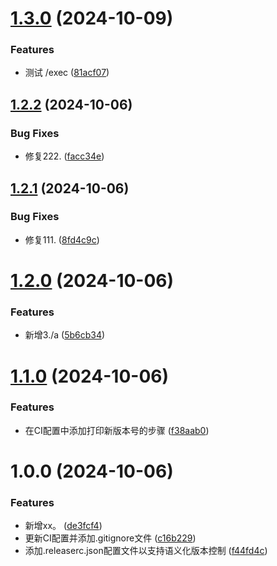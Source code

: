 # [1.3.0](https://github.com/yanhao98/semantic-release-action-test/compare/v1.2.2...v1.3.0) (2024-10-09)


### Features

* 测试 /exec ([81acf07](https://github.com/yanhao98/semantic-release-action-test/commit/81acf072d34d7a09b718d690cbdcf15f87725b47))

## [1.2.2](https://github.com/yanhao98/semantic-release-action-test/compare/v1.2.1...v1.2.2) (2024-10-06)


### Bug Fixes

* 修复222. ([facc34e](https://github.com/yanhao98/semantic-release-action-test/commit/facc34e0cb5729cc8803361cb652741252e0f13d))

## [1.2.1](https://github.com/yanhao98/semantic-release-action-test/compare/v1.2.0...v1.2.1) (2024-10-06)


### Bug Fixes

* 修复111. ([8fd4c9c](https://github.com/yanhao98/semantic-release-action-test/commit/8fd4c9cfb44ec1e94f7155c14c8a49ce96b0f749))

# [1.2.0](https://github.com/yanhao98/semantic-release-action-test/compare/v1.1.0...v1.2.0) (2024-10-06)


### Features

* 新增3./a ([5b6cb34](https://github.com/yanhao98/semantic-release-action-test/commit/5b6cb3486f8f1ac8c40a8dd5026cf817ba623475))

# [1.1.0](https://github.com/yanhao98/semantic-release-action-test/compare/v1.0.0...v1.1.0) (2024-10-06)


### Features

* 在CI配置中添加打印新版本号的步骤 ([f38aab0](https://github.com/yanhao98/semantic-release-action-test/commit/f38aab0dc15674ac0c4e0e0c9e77de03c1b81297))

# 1.0.0 (2024-10-06)


### Features

* 新增xx。 ([de3fcf4](https://github.com/yanhao98/semantic-release-action-test/commit/de3fcf43e959db08bd12cd00317212a6c9d55708))
* 更新CI配置并添加.gitignore文件 ([c16b229](https://github.com/yanhao98/semantic-release-action-test/commit/c16b2293e823f2094fc15b58520dfe6773dfe173))
* 添加.releaserc.json配置文件以支持语义化版本控制 ([f44fd4c](https://github.com/yanhao98/semantic-release-action-test/commit/f44fd4c03ea4e63e228a0072bf3e94d7cea38f37))
